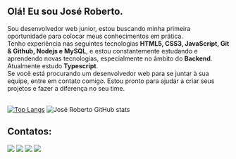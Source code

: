 <h2>Olá! Eu sou José Roberto.</h2>
<p>Sou desenvolvedor web junior, estou buscando minha primeira oportunidade para colocar meus conhecimentos em prática.<br>Tenho experiência nas seguintes tecnologias <b>HTML5, CSS3, JavaScript, Git & Github, Nodejs e MySQL</b>, e estou constantemente estudando e aprendendo novas tecnologias, especialmente no âmbito do <b>Backend</b>. Atualmente estudo <b>Typescript</b>.<br> Se você está procurando um desenvolvedor web para se juntar à sua equipe, entre em contato comigo. Estou pronto para ajudar a criar seus projetos e fazer a diferença no seu time.</p>

<br/>[![Top Langs](https://github-readme-stats.vercel.app/api/top-langs/?username=jrsdrocha)](https://github.com/anuraghazra/github-readme-stats)   ![José Roberto GitHub stats](https://github-readme-stats.vercel.app/api?username=jrsdrocha&show_icons=true)

## Contatos:

<div>
<a href="https://www.youtube.com/seu-canal-youtube-aqui" target="_blank"><img src="https://img.shields.io/badge/YouTube-FF0000?style=for-the-badge&logo=youtube&logoColor=white" target="_blank"></a>
<a href="https://instagram.com/seu-usuário-instagram-aqui" target="_blank"><img src="https://img.shields.io/badge/-Instagram-%23E4405F?style=for-the-badge&logo=instagram&logoColor=white" target="_blank"></a>
<a href = "mailto:joseroberto.pick.prog@gmail.com"><img src="https://img.shields.io/badge/Gmail-D14836?style=for-the-badge&logo=gmail&logoColor=white" target="_blank"></a>
<a href="https://www.linkedin.com/in/jos%C3%A9-roberto-rocha-950551214/" target="_blank"><img src="https://img.shields.io/badge/-LinkedIn-%230077B5?style=for-the-badge&logo=linkedin&logoColor=white" target="_blank"></a>   
</div>
